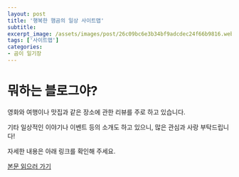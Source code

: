 ```yaml
---
layout: post
title: '행복한 햄곰의 일상 사이트맵'
subtitle: 
excerpt_image: /assets/images/post/26c09bc6e3b34bf9adcdec24f66b9816.webp
tags: ['사이트맵']
categories: 
- 곰이 일기장
---
```


# 뭐하는 블로그야?

영화와 여행이나 맛집과 같은 장소에 관한 리뷰를 주로 하고 있습니다.

기타 일상적인 이야기나 이벤트 등의 소개도 하고 있으니, 많은 관심과 사랑 부탁드립니다!

자세한 내용은 아래 링크를 확인해 주세요.

[본문 읽으러 가기](https://m.blog.naver.com/ham_eaten_jellybear/223250628521)
